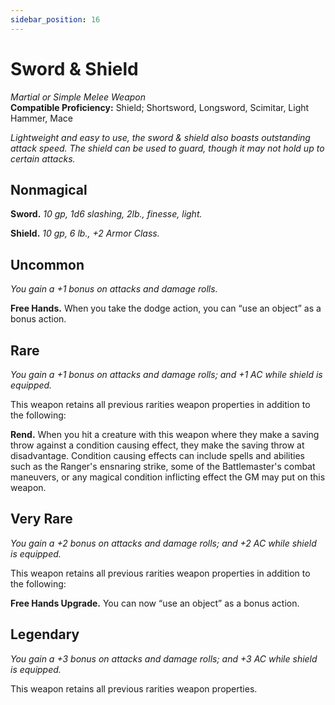 ```yaml
---
sidebar_position: 16
---
```


# Sword & Shield

*Martial or Simple Melee Weapon*  
**Compatible Proficiency:** Shield; Shortsword, Longsword, Scimitar, Light Hammer, Mace

*Lightweight and easy to use, the sword & shield also boasts outstanding attack speed. The shield can be used to guard, though it may not hold up to certain attacks.*

## Nonmagical

**Sword.** *10 gp, 1d6 slashing, 2lb., finesse, light.*

**Shield.** *10 gp, 6 lb., +2 Armor Class.*

## Uncommon

*You gain a +1 bonus on attacks and damage rolls.*

**Free Hands.** When you take the dodge action, you can “use an object” as a bonus action.

## Rare

*You gain a +1 bonus on attacks and damage rolls; and +1 AC while shield is equipped.*

This weapon retains all previous rarities weapon properties in addition to the following:

**Rend.** When you hit a creature with this weapon where they make a saving throw against a condition causing effect, they make the saving throw at disadvantage. Condition causing effects can include spells and abilities such as the Ranger's ensnaring strike, some of the Battlemaster's combat maneuvers, or any magical condition inflicting effect the GM may put on this weapon.

## Very Rare

*You gain a +2 bonus on attacks and damage rolls; and +2 AC while shield is equipped.*

This weapon retains all previous rarities weapon properties in addition to the following:

**Free Hands Upgrade.** You can now “use an object” as a bonus action.

## Legendary

*You gain a +3 bonus on attacks and damage rolls; and +3 AC while shield is equipped.*

This weapon retains all previous rarities weapon properties.